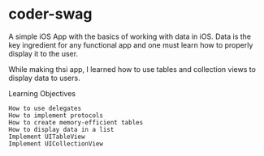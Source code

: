 # coder-swag
A simple iOS App with the basics of working with data in iOS. Data is the key ingredient for any functional app and one must learn how to properly display it to the user. 

While making thsi app, I learned how to use tables and collection views to display data to users.

Learning Objectives

    How to use delegates
    How to implement protocols
    How to create memory-efficient tables
    How to display data in a list
    Implement UITableView
    Implement UICollectionView
